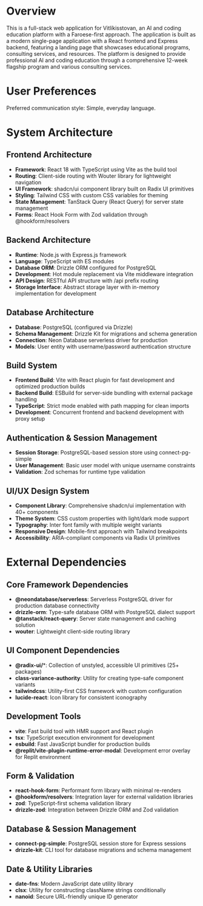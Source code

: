 # Overview

This is a full-stack web application for Vitlíkisstovan, an AI and coding education platform with a Faroese-first approach. The application is built as a modern single-page application with a React frontend and Express backend, featuring a landing page that showcases educational programs, consulting services, and resources. The platform is designed to provide professional AI and coding education through a comprehensive 12-week flagship program and various consulting services.

# User Preferences

Preferred communication style: Simple, everyday language.

# System Architecture

## Frontend Architecture
- **Framework**: React 18 with TypeScript using Vite as the build tool
- **Routing**: Client-side routing with Wouter library for lightweight navigation
- **UI Framework**: shadcn/ui component library built on Radix UI primitives
- **Styling**: Tailwind CSS with custom CSS variables for theming
- **State Management**: TanStack Query (React Query) for server state management
- **Forms**: React Hook Form with Zod validation through @hookform/resolvers

## Backend Architecture
- **Runtime**: Node.js with Express.js framework
- **Language**: TypeScript with ES modules
- **Database ORM**: Drizzle ORM configured for PostgreSQL
- **Development**: Hot module replacement via Vite middleware integration
- **API Design**: RESTful API structure with /api prefix routing
- **Storage Interface**: Abstract storage layer with in-memory implementation for development

## Database Architecture
- **Database**: PostgreSQL (configured via Drizzle)
- **Schema Management**: Drizzle Kit for migrations and schema generation
- **Connection**: Neon Database serverless driver for production
- **Models**: User entity with username/password authentication structure

## Build System
- **Frontend Build**: Vite with React plugin for fast development and optimized production builds
- **Backend Build**: ESBuild for server-side bundling with external package handling
- **TypeScript**: Strict mode enabled with path mapping for clean imports
- **Development**: Concurrent frontend and backend development with proxy setup

## Authentication & Session Management
- **Session Storage**: PostgreSQL-based session store using connect-pg-simple
- **User Management**: Basic user model with unique username constraints
- **Validation**: Zod schemas for runtime type validation

## UI/UX Design System
- **Component Library**: Comprehensive shadcn/ui implementation with 40+ components
- **Theme System**: CSS custom properties with light/dark mode support
- **Typography**: Inter font family with multiple weight variants
- **Responsive Design**: Mobile-first approach with Tailwind breakpoints
- **Accessibility**: ARIA-compliant components via Radix UI primitives

# External Dependencies

## Core Framework Dependencies
- **@neondatabase/serverless**: Serverless PostgreSQL driver for production database connectivity
- **drizzle-orm**: Type-safe database ORM with PostgreSQL dialect support
- **@tanstack/react-query**: Server state management and caching solution
- **wouter**: Lightweight client-side routing library

## UI Component Dependencies
- **@radix-ui/***: Collection of unstyled, accessible UI primitives (25+ packages)
- **class-variance-authority**: Utility for creating type-safe component variants
- **tailwindcss**: Utility-first CSS framework with custom configuration
- **lucide-react**: Icon library for consistent iconography

## Development Tools
- **vite**: Fast build tool with HMR support and React plugin
- **tsx**: TypeScript execution environment for development
- **esbuild**: Fast JavaScript bundler for production builds
- **@replit/vite-plugin-runtime-error-modal**: Development error overlay for Replit environment

## Form & Validation
- **react-hook-form**: Performant form library with minimal re-renders
- **@hookform/resolvers**: Integration layer for external validation libraries
- **zod**: TypeScript-first schema validation library
- **drizzle-zod**: Integration between Drizzle ORM and Zod validation

## Database & Session Management
- **connect-pg-simple**: PostgreSQL session store for Express sessions
- **drizzle-kit**: CLI tool for database migrations and schema management

## Date & Utility Libraries
- **date-fns**: Modern JavaScript date utility library
- **clsx**: Utility for constructing className strings conditionally
- **nanoid**: Secure URL-friendly unique ID generator
